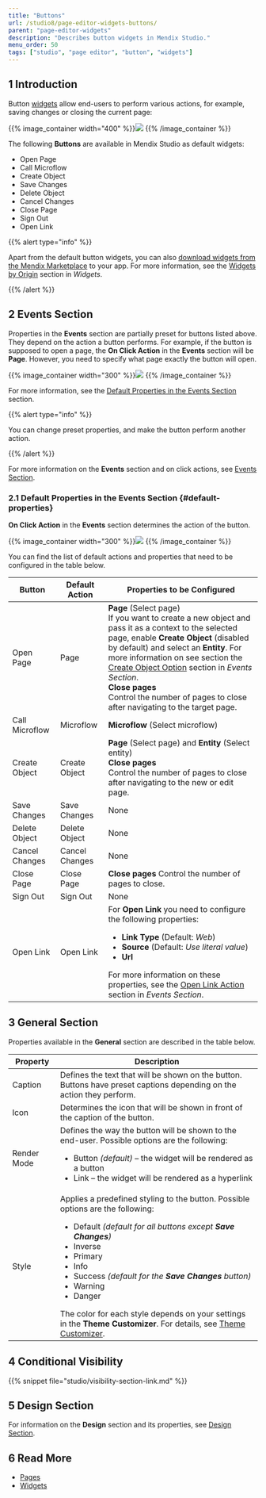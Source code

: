 ```yaml
---
title: "Buttons"
url: /studio8/page-editor-widgets-buttons/
parent: "page-editor-widgets"
description: "Describes button widgets in Mendix Studio."
menu_order: 50
tags: ["studio", "page editor", "button", "widgets"]
---
```


## 1 Introduction 

Button [widgets](/studio8/page-editor-widgets/) allow end-users to perform various actions, for example, saving changes or closing the current page: 

{{% image_container width="400" %}}![](/attachments/studio8/page-editor/page-editor-widgets/page-editor-widgets-buttons/button-example.png)
{{% /image_container %}}

The following **Buttons** are available in Mendix Studio as default widgets:

* Open Page
* Call Microflow
* Create Object
* Save Changes
* Delete Object
* Cancel Changes
* Close Page
* Sign Out
* Open Link

{{% alert type="info" %}}

Apart from the default button widgets, you can also [download widgets from the Mendix Marketplace](https://marketplace.mendix.com/) to your app. For more information, see the [Widgets by Origin](/studio8/page-editor-widgets/#widgets-by-origin) section in *Widgets*.

{{% /alert %}}

## 2 Events Section

Properties in the **Events** section are partially preset for buttons listed above. They depend on the action a button performs. For example, if the button is supposed to open a page, the **On Click Action** in the **Events** section will be **Page**. However, you need to specify what page exactly the button will open. 

{{% image_container width="300" %}}![](/attachments/studio8/page-editor/page-editor-widgets/page-editor-widgets-buttons/events-section-page-button.png)
{{% /image_container %}}

For more information, see the [Default Properties in the Events Section](#default-properties) section. 

{{% alert type="info" %}}

You can change preset properties, and make the button perform another action. 

{{% /alert %}}

For more information on the **Events** section and on click actions, see [Events Section](/studio8/page-editor-widgets-events-section/).

### 2.1 Default Properties in the Events Section {#default-properties}

**On Click Action** in the **Events** section determines the action of the button. 

{{% image_container width="300" %}}![](/attachments/studio8/page-editor/page-editor-widgets/page-editor-widgets-buttons/events-section.png)
{{% /image_container %}}

You can find the list of default actions and properties that need to be configured in the table below. 

| Button         | Default Action | Properties to be Configured                                  |
| -------------- | -------------- | ------------------------------------------------------------ |
| Open Page      | Page           | **Page** (Select page) <br />If you want to create a new object and pass it as a context to the selected page, enable **Create Object** (disabled by default) and select an **Entity**. For more information on see section the [Create Object Option](/studio8/page-editor-widgets-events-section/#create-object-option) section in *Events Section*. <br /> **Close pages** <br />Control the number of pages to close after navigating to the target page. |
| Call Microflow | Microflow      | **Microflow** (Select microflow)                             |
| Create Object  | Create Object  | **Page** (Select page) and **Entity** (Select entity) <br /> **Close pages** <br />Control the number of pages to close after navigating to the new or edit page.       |
| Save Changes   | Save Changes   | None                                                         |
| Delete Object  | Delete Object  | None                                                         |
| Cancel Changes | Cancel Changes | None                                                         |
| Close Page     | Close Page     | **Close pages** Control the number of pages to close.        |
| Sign Out       | Sign Out       | None                                                         |
| Open Link      | Open Link      | For **Open Link** you need to configure the following properties: <ul><li>**Link Type** (Default: *Web*)</li><li>**Source** (Default: *Use literal value*)</li><li>**Url**</li></ul> For more information on these properties, see the [Open Link Action](/studio8/page-editor-widgets-events-section/#open-link-action) section in *Events Section*. |

## 3 General Section

Properties available in the **General** section are described in the table below.

| Property    | Description                                                  |
| ----------- | ------------------------------------------------------------ |
| Caption     | Defines the text that will be shown on the button. Buttons have preset captions depending on the action they perform. |
| Icon        | Determines the icon that will be shown in front of the caption of the button. |
| Render Mode | Defines the way the button will be shown to the end-user. Possible options are the following: <ul><li>Button  *(default)*  – the widget will be rendered as a button</li><li>Link – the widget will be rendered as a hyperlink</li></ul> |
| Style       | Applies a predefined styling to the button. Possible options are the following: <ul><li>Default <em>(default for all buttons except **Save Changes**)</em></li><li>Inverse</li><li>Primary</li><li>Info</li><li>Success <em>(default for the **Save Changes** button)</em></li><li>Warning</li><li>Danger</li></ul>The color for each style depends on your settings in the **Theme Customizer**. For details, see [Theme Customizer](/studio8/theme-customizer/). |

## 4 Conditional Visibility

{{% snippet file="studio/visibility-section-link.md" %}}

## 5 Design Section

For information on the **Design** section and its properties, see [Design Section](/studio8/page-editor-widgets-design-section/).

## 6 Read More

* [Pages](/studio8/page-editor/) 
* [Widgets](/studio8/page-editor-widgets/)
